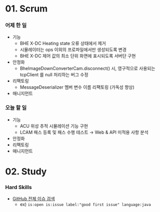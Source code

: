 # 01. Scrum

### 어제 한 일

- 기능
    - BHE X-DC Heating state 오류 상태에서 제거
    - 시뮬레이터는 ops 이외의 프로파일에서만 생성되도록 변경
    - BHE X-DC 제어 값의 최소 단위 화면에 표시되도록 서버단 구현
- 안정화
    - BheImageDownConverterCam.disconnect() 시, 영구적으로 사용되는 tcpClient 를 null 처리하는 버그 수정
- 리팩토링
    - MessageDeserializer 멤버 변수 이름 리팩토링 (가독성 향상)
- 매니지먼트

### 오늘 할 일

- 기능
    - ACU 위성 추적 시뮬레이션 기능 구현
    - LCAM 패스 등록 및 패스 수행 테스트 → Web & API 미적용 사항 분석
- 안정화
- 리팩토링
- 매니지먼트

# 02. Study

### Hard Skills

- [GitHub 전체 이슈 검색](https://seokjeon.github.io/page2/)
    - ex) `is:open is:issue label:"good first issue" language:java`
